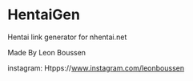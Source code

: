 # HentaiGen
Hentai link generator for nhentai.net

Made By Leon Boussen

instagram: Htpps://www.instagram.com/leonboussen
